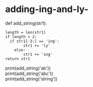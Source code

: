 # adding-ing-and-ly-
def add_string(str1):
   
    length = len(str1)
    if length > 2:
      if str1[-3:] == 'ing':
            str1 += 'ly'
        else:
            str1 += 'ing'
    return str1
print(add_string('ab'))      
print(add_string('abc'))     
print(add_string('string')) 
